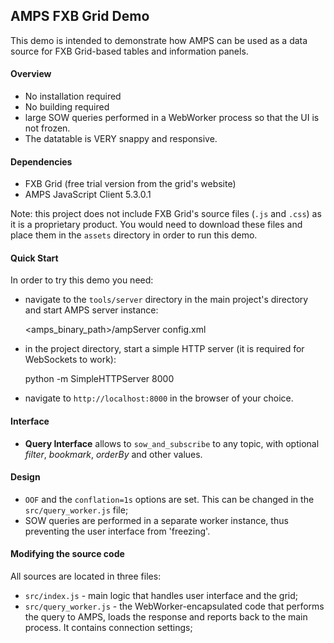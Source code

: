 ## AMPS FXB Grid Demo

This demo is intended to demonstrate how AMPS can be used as a data source for FXB Grid-based tables and 
information panels.


#### Overview
- No installation required
- No building required
- large SOW queries performed in a WebWorker process so that the UI is not frozen.
- The datatable is VERY snappy and responsive.


#### Dependencies
- FXB Grid (free trial version from the grid's website)
- AMPS JavaScript Client 5.3.0.1

Note: this project does not include FXB Grid's source files (`.js` and `.css`) as it is a proprietary
product. You would need to download these files and place them in the `assets` directory in order to run
this demo.


#### Quick Start

In order to try this demo you need:

- navigate to the `tools/server` directory in the main project's directory and start AMPS server instance:

    <amps_binary_path>/ampServer config.xml

- in the project directory, start a simple HTTP server (it is required for WebSockets to work):

    python -m SimpleHTTPServer 8000

- navigate to `http://localhost:8000` in the browser of your choice.


#### Interface

- **Query Interface** allows to `sow_and_subscribe` to any topic, with optional *filter*, *bookmark*, *orderBy* and other values.


#### Design

- `OOF` and the `conflation=1s` options are set. This can be changed in the `src/query_worker.js` file;
- SOW queries are performed in a separate worker instance, thus preventing the user interface from 'freezing'.


#### Modifying the source code

All sources are located in three files:

- `src/index.js` - main logic that handles user interface and the grid;
- `src/query_worker.js` - the WebWorker-encapsulated code that performs the query to AMPS, loads the response and reports back 
  to the main process. It contains connection settings;

